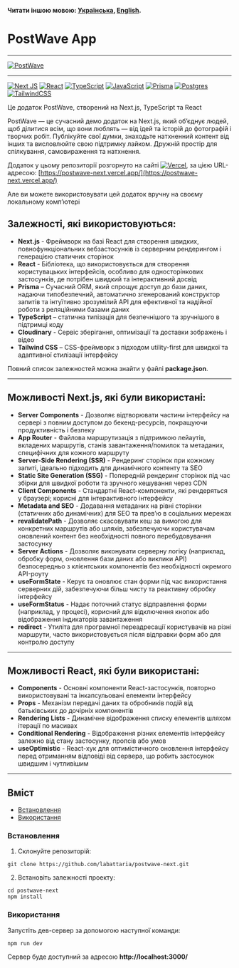 **Читати іншою мовою: [Українська](README.ukr.md), [English](README.md).**

# PostWave App

---

[![PostWave](https://i.gyazo.com/7588c2966a3f623a611d171283863659.gif)](https://gyazo.com/7588c2966a3f623a611d171283863659)

---

[![Next JS](https://img.shields.io/badge/Next-black?style=for-the-badge&logo=next.js&logoColor=white)](#)
[![React](https://img.shields.io/badge/react-%2320232a.svg?style=for-the-badge&logo=react&logoColor=%2361DAFB)](#)
[![TypeScript](https://img.shields.io/badge/typescript-%23007ACC.svg?style=for-the-badge&logo=typescript&logoColor=white)](#)
[![JavaScript](https://img.shields.io/badge/JavaScript-323330?style=for-the-badge&logo=javascript&logoColor=F7DF1E)](#)
[![Prisma](https://img.shields.io/badge/Prisma-3982CE?style=for-the-badge&logo=Prisma&logoColor=white)](#)
[![Postgres](https://img.shields.io/badge/postgres-%23316192.svg?style=for-the-badge&logo=postgresql&logoColor=white)](#)
[![TailwindCSS](https://img.shields.io/badge/tailwindcss-%2338B2AC.svg?style=for-the-badge&logo=tailwind-css&logoColor=white)](#)

Це додаток PostWave, створений на Next.js, TypeScript та React

PostWave — це сучасний демо додаток на Next.js, який об’єднує людей, щоб ділитися всім, що вони люблять — від ідей та історій до фотографій і творчих робіт. Публікуйте свої думки, знаходьте натхненний контент від інших та висловлюйте свою підтримку лайком. Дружній простір для спілкування, самовираження та натхнення.

Додаток у цьому репозиторії розгорнуто на сайтi [![Vercel](https://img.shields.io/badge/vercel-%23000000.svg?style=for-the-badge&logo=vercel&logoColor=white)](#), за цією URL-адресою: [https://postwave-next.vercel.app/](https://postwave-next.vercel.app/)

Але ви можете використовувати цей додаток вручну на своєму локальному комп’ютері

## Залежностi, якi використовуються:

- **Next.js** - Фреймворк на базі React для створення швидких, повнофункціональних вебзастосунків із серверним рендерингом і генерацією статичних сторінок
- **React** - Бібліотека, що використовується для створення користувацьких інтерфейсів, особливо для односторінкових застосунків, де потрібен швидкий та інтерактивний досвід
- **Prisma** – Сучасний ORM, який спрощує доступ до бази даних, надаючи типобезпечний, автоматично згенерований конструктор запитів та інтуїтивно зрозумілий API для ефективної та надійної роботи з реляційними базами даних
- **TypeScript** – статична типізація для безпечнішого та зручнішого в підтримці коду
- **Cloudinary** - Сервіс зберігання, оптимізації та доставки зображень і відео
- **Tailwind CSS** – CSS-фреймворк з підходом utility-first для швидкої та адаптивної стилізації інтерфейсу

Повний список залежностей можна знайти у файлі **package.json**.

---

## Можливостi Next.js, якi були використані:

- **Server Components** - Дозволяє відтворювати частини інтерфейсу на сервері з повним доступом до бекенд-ресурсів, покращуючи продуктивність і безпеку
- **App Router** - Файлова маршрутизація з підтримкою лейаутів, вкладених маршрутів, станів завантаження/помилок та метаданих, специфічних для кожного маршруту
- **Server-Side Rendering (SSR)** - Рендеринг сторінок при кожному запиті, ідеально підходить для динамічного контенту та SEO
- **Static Site Generation (SSG)** - Попередній рендеринг сторінок під час збірки для швидкої роботи та зручного кешування через CDN
- **Client Components** - Стандартні React-компоненти, які рендеряться у браузері; корисні для інтерактивного інтерфейсу
- **Metadata and SEO** - Додавання метаданих на рівні сторінки (статичних або динамічних) для SEO та прев’ю в соціальних мережах
- **revalidatePath** - Дозволяє скасовувати кеш за вимогою для конкретних маршрутів або шляхів, забезпечуючи користувачам оновлений контент без необхідності повного перебудовування застосунку
- **Server Actions** - Дозволяє виконувати серверну логіку (наприклад, обробку форм, оновлення бази даних або виклики API) безпосередньо з клієнтських компонентів без необхідності окремого API-роуту
- **useFormState** - Керує та оновлює стан форми під час використання серверних дій, забезпечуючи більш чисту та реактивну обробку інтерфейсу
- **useFormStatus** - Надає поточний статус відправлення форми (наприклад, у процесі), корисний для відключення кнопок або відображення індикаторів завантаження
- **redirect** - Утиліта для програмної переадресації користувачів на різні маршрути, часто використовується після відправки форм або для контролю доступу

---

## Можливостi React, якi були використані:

- **Components** - Основні компоненти React-застосунків, повторно використовувані та інкапсульовані елементи інтерфейсу
- **Props** - Механізм передачі даних та обробників подій від батьківських до дочірніх компонентів
- **Rendering Lists** - Динамічне відображення списку елементів шляхом ітерації по масивах
- **Conditional Rendering** - Відображення різних елементів інтерфейсу залежно від стану застосунку, пропсів або умов
- **useOptimistic** - React-хук для оптимістичного оновлення інтерфейсу перед отриманням відповіді від сервера, що робить застосунок швидшим і чутливішим

---

## Вміст

- [Встановлення](#Встановлення)
- [Використання](#Використання)

### Встановлення

1. Склонуйте репозиторій:

```shell
git clone https://github.com/labattaria/postwave-next.git
```

2. Встановіть залежності проекту:

```shell
cd postwave-next
npm install
```

### Використання

Запустіть дев-сервер за допомогою наступної команди:

```shell
npm run dev
```

Сервер буде доступний за адресою **http://localhost:3000/**
